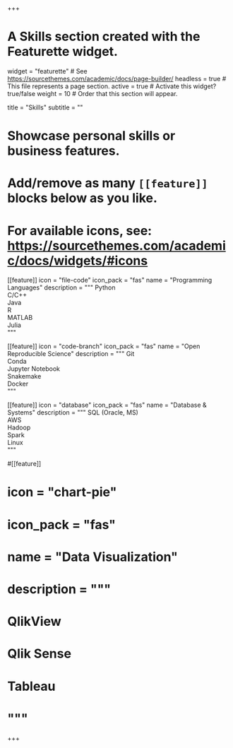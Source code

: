+++
# A Skills section created with the Featurette widget.
widget = "featurette"  # See https://sourcethemes.com/academic/docs/page-builder/
headless = true  # This file represents a page section.
active = true  # Activate this widget? true/false
weight = 10  # Order that this section will appear.

title = "Skills"
subtitle = ""

# Showcase personal skills or business features.
# 
# Add/remove as many `[[feature]]` blocks below as you like.
# 
# For available icons, see: https://sourcethemes.com/academic/docs/widgets/#icons

  
[[feature]]
  icon = "file-code"
  icon_pack = "fas"
  name = "Programming Languages"
  description = """
  Python <br/>
  C/C++ <br/>
  Java <br/>
  R <br/>
  MATLAB <br/>
  Julia <br/>
  """

[[feature]]
  icon = "code-branch"
  icon_pack = "fas"
  name = "Open Reproducible Science"
  description = """
  Git <br/>
  Conda <br/>
  Jupyter Notebook <br/>
  Snakemake <br/>
  Docker <br/>
  """

[[feature]]
  icon = "database"
  icon_pack = "fas"
  name = "Database & Systems"
  description = """
  SQL (Oracle, MS) <br/>
  AWS <br/>
  Hadoop <br/>
  Spark <br/>
  Linux <br/>
  """

#[[feature]]
#  icon = "chart-pie"
#  icon_pack = "fas"
#  name = "Data Visualization"
#  description = """
#  QlikView <br/>
#  Qlik Sense <br/>
#  Tableau <br/>
#  """



+++
